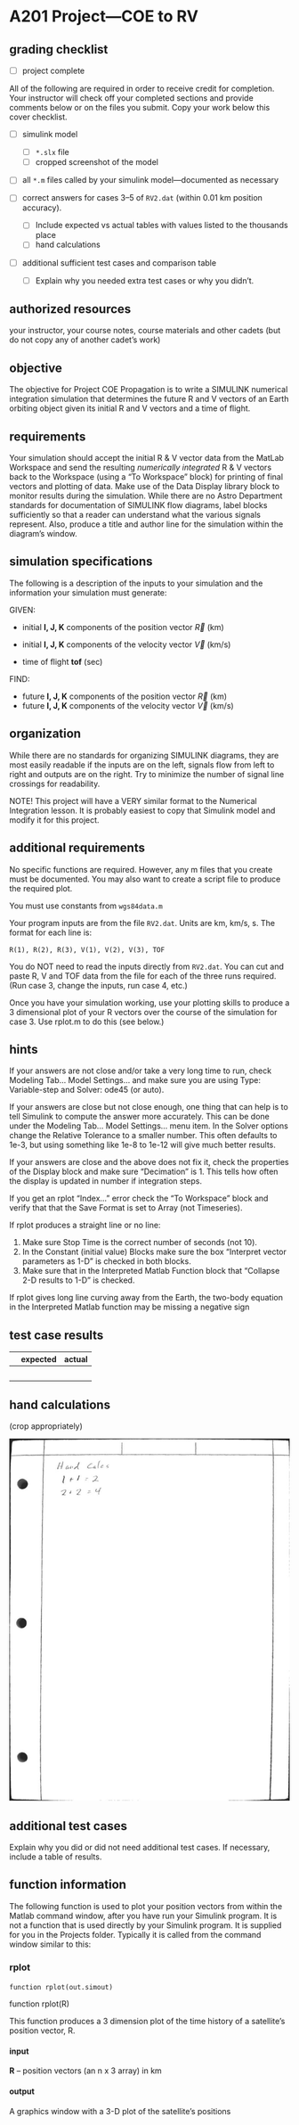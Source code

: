 # A201 Project—COE to RV

## grading checklist

- [ ] project complete

All of the following are required in order to receive credit for completion. Your instructor will check off your completed sections and provide comments below or on the files you submit. Copy your work below this cover checklist.

- [ ] simulink model
  
  - [ ] `*.slx` file
  - [ ] cropped screenshot of the model

- [ ] all `*.m` files called by your simulink model—documented as necessary

- [ ] correct answers for cases 3–5 of `RV2.dat` (within 0.01 km position accuracy). 
  
  - [ ] Include expected vs actual tables with values listed to the thousands place
  - [ ] hand calculations

- [ ] additional sufficient test cases and comparison table
  
  - [ ] Explain why you needed extra test cases or why you didn’t. 

## authorized resources

 your instructor, your course notes, course materials and other cadets (but do not copy any of another cadet’s work)

## objective

The objective for Project COE Propagation is to write a SIMULINK numerical integration simulation that determines the future R and V vectors of an Earth orbiting object given its initial R and V vectors and a time of flight.

## requirements

Your simulation should accept the initial R & V vector data from the MatLab Workspace and send the resulting *numerically integrated* R & V vectors back to the Workspace (using a “To Workspace” block) for printing of final vectors and plotting of data. Make use of the Data Display library block to monitor results during the simulation. While there are no Astro Department standards for documentation of SIMULINK flow diagrams, label blocks sufficiently so that a reader can understand what the various signals represent. Also, produce a title and author line for the simulation within the diagram’s window.

## simulation specifications

The following is a description of the inputs to your simulation and the information your simulation must generate:

GIVEN:

- initial **I, J, K** components of the position vector $\vec{R}$ (km)

- initial **I, J, K** components of the velocity vector $\vec{V}$ (km/s)

- time of flight **tof** (sec)

FIND:

- future **I, J, K** components of the position vector $\vec{R}$ (km)
- future **I, J, K** components of the velocity vector $\vec{V}$ (km/s)

## organization

While there are no standards for organizing SIMULINK diagrams, they are most easily readable if the inputs are on the left, signals flow from left to right and outputs are on the right. Try to minimize the number of signal line crossings for readability.

NOTE! This project will have a VERY similar format to the Numerical Integration lesson. It is probably easiest to copy that Simulink model and modify it for this project.

## additional requirements

No specific functions are required. However, any m files that you create must be documented. You may also want to create a script file to produce the required plot.

You must use constants from `wgs84data.m` 

Your program inputs are from the file `RV2.dat`. Units are km, km/s, s. The format for each line is:

```
R(1), R(2), R(3), V(1), V(2), V(3), TOF
```

You do NOT need to read the inputs directly from `RV2.dat`. You can cut and paste R, V and TOF data from the file for each of the three runs required. (Run case 3, change the inputs, run case 4, etc.) 

Once you have your simulation working, use your plotting skills to produce a 3 dimensional plot of your R vectors over the course of the simulation for case 3. Use rplot.m to do this (see below.)

## hints

If your answers are not close and/or take a very long time to run, check Modeling Tab… Model Settings… and make sure you are using Type: Variable-step and Solver: ode45 (or auto).

If your answers are close but not close enough, one thing that can help is to tell Simulink to compute the answer more accurately. This can be done under the Modeling Tab… Model Settings… menu item. In the Solver options change the Relative Tolerance to a smaller number. This often defaults to 1e-3, but using something like 1e-8 to 1e-12 will give much better results.

If your answers are close and the above does not fix it, check the properties of the Display block and make sure “Decimation” is 1. This tells how often the display is updated in number if integration steps.

If you get an rplot “Index…” error check the “To Workspace” block and verify that that the Save Format is set to Array (not Timeseries).

If rplot produces a straight line or no line: 

1) Make sure Stop Time is the correct number of seconds (not 10). 
2) In the Constant (initial value) Blocks make sure the box “Interpret vector parameters as 1-D” is checked in both blocks. 
3) Make sure that in the Interpreted Matlab Function block that “Collapse 2-D results to 1-D” is checked.

If rplot gives long line curving away from the Earth, the two-body equation in the Interpreted Matlab function may be missing a negative sign

## test case results

|     | expected | actual |
| --- | -------- | ------ |
|     |          |        |
|     |          |        |
|     |          |        |
|     |          |        |
|     |          |        |

## hand calculations

(crop appropriately)

![](../sources/hand_calc_example.jpg)

## additional test cases

Explain why you did or did not need additional test cases. If necessary, include a table of results. 

## function information

The following function is used to plot your position vectors from within the Matlab command window, after you have run your Simulink program.  It is not a function that is used directly by your Simulink program. It is supplied for you in the Projects folder. Typically it is called from the command window similar to this: 

### rplot

`function rplot(out.simout)`   

function rplot(R)

This function produces a 3 dimension plot of the time history of a satellite’s position vector, R.

#### input

**R** – position vectors (an n x 3 array) in km

#### output

A graphics window with a 3-D plot of the satellite’s positions
